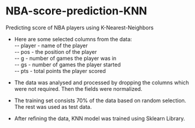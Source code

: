 # NBA-score-prediction-KNN
Predicting score of NBA players using K-Nearest-Neighbors

- Here are some selected columns from the data:  
-- player - name of the player  
-- pos - the position of the player  
-- g - number of games the player was in  
-- gs - number of games the player started  
-- pts - total points the player scored  

- The data was analysed and processed by dropping the columns which were not required. Then the fields were normalized. 
- The training set consists 70% of the data based on random selection. The rest was used as test data. 
- After refining the data, KNN model was trained using Sklearn Library.

